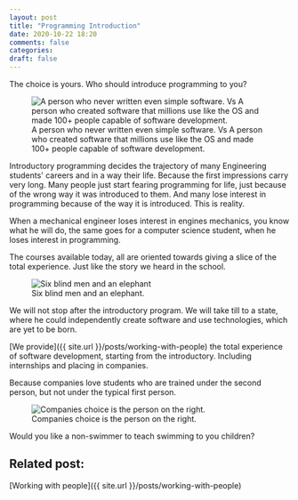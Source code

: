 ```yaml
---
layout: post
title: "Programming Introduction"
date: 2020-10-22 18:20
comments: false
categories:
draft: false
---
```


The choice is yours. Who should introduce programming to you?

<figure>
 <img src="{{ site.url }}/assets/who-must-introduce-coding.jpg" alt="A person who never written even simple software. Vs A person who created software that millions use like the OS and made 100+ people capable of software development.">
 <figcaption>
 A person who never written even simple software. Vs A person who created software that millions use like the OS and made 100+ people capable of software development.
 </figcaption>
</figure>

Introductory programming decides the trajectory of many Engineering students' careers and in a way their life. Because the first impressions carry very long. Many people just start fearing programming for life, just because of the wrong way it was introduced to them. And many lose interest in programming because of the way it is introduced. This is reality.

When a mechanical engineer loses interest in engines mechanics, you know what he will do, the same goes for a computer science student, when he loses interest in programming.

The courses available today, all are oriented towards giving a slice of the total experience. Just like the story we heard in the school.

<figure>
 <img src="{{ site.url }}/assets/six-blind-men-and-elephant.gif" alt="
 Six blind men and an elephant">
 <figcaption>
 Six blind men and an elephant.
 </figcaption>
</figure>

We will not stop after the introductory program. We will take till to a state, where he could independently create software and use technologies, which are yet to be born.

[We provide]({{ site.url }}/posts/working-with-people) the total experience of software development, starting from the introductory. Including internships and placing in companies.

Because companies love students who are trained under the second person, but not under the typical first person.

<figure>
 <img src="{{ site.url }}/assets/who-must-introduce-coding.jpg" alt="Companies choice is the person on the right.">
 <figcaption>
 Companies choice is the person on the right.
 </figcaption>
</figure>

Would you like a non-swimmer to teach swimming to you children?

## Related post:

[Working with people]({{ site.url }}/posts/working-with-people)
